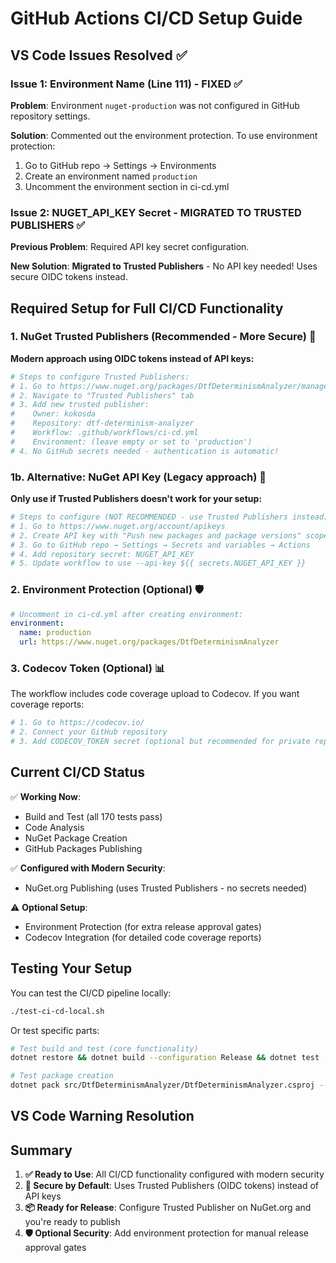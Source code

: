 # GitHub Actions CI/CD Setup Guide

## VS Code Issues Resolved ✅

### Issue 1: Environment Name (Line 111) - FIXED ✅
**Problem**: Environment `nuget-production` was not configured in GitHub repository settings.

**Solution**: Commented out the environment protection. To use environment protection:
1. Go to GitHub repo → Settings → Environments
2. Create an environment named `production`
3. Uncomment the environment section in ci-cd.yml

### Issue 2: NUGET_API_KEY Secret - MIGRATED TO TRUSTED PUBLISHERS ✅
**Previous Problem**: Required API key secret configuration.

**New Solution**: **Migrated to Trusted Publishers** - No API key needed! Uses secure OIDC tokens instead.

## Required Setup for Full CI/CD Functionality

### 1. NuGet Trusted Publishers (Recommended - More Secure) 🔐
**Modern approach using OIDC tokens instead of API keys:**
```bash
# Steps to configure Trusted Publishers:
# 1. Go to https://www.nuget.org/packages/DtfDeterminismAnalyzer/manage
# 2. Navigate to "Trusted Publishers" tab
# 3. Add new trusted publisher:
#    Owner: kokosda
#    Repository: dtf-determinism-analyzer
#    Workflow: .github/workflows/ci-cd.yml
#    Environment: (leave empty or set to 'production')
# 4. No GitHub secrets needed - authentication is automatic!
```

### 1b. Alternative: NuGet API Key (Legacy approach) 🔑
**Only use if Trusted Publishers doesn't work for your setup:**
```bash
# Steps to configure (NOT RECOMMENDED - use Trusted Publishers instead):
# 1. Go to https://www.nuget.org/account/apikeys
# 2. Create API key with "Push new packages and package versions" scope
# 3. Go to GitHub repo → Settings → Secrets and variables → Actions
# 4. Add repository secret: NUGET_API_KEY
# 5. Update workflow to use --api-key ${{ secrets.NUGET_API_KEY }}
```

### 2. Environment Protection (Optional) 🛡️
```yaml
# Uncomment in ci-cd.yml after creating environment:
environment:
  name: production
  url: https://www.nuget.org/packages/DtfDeterminismAnalyzer
```

### 3. Codecov Token (Optional) 📊
The workflow includes code coverage upload to Codecov. If you want coverage reports:
```bash
# 1. Go to https://codecov.io/
# 2. Connect your GitHub repository
# 3. Add CODECOV_TOKEN secret (optional but recommended for private repos)
```

## Current CI/CD Status

✅ **Working Now**:
- Build and Test (all 170 tests pass)
- Code Analysis 
- NuGet Package Creation
- GitHub Packages Publishing

✅ **Configured with Modern Security**:
- NuGet.org Publishing (uses Trusted Publishers - no secrets needed)

⚠️ **Optional Setup**:
- Environment Protection (for extra release approval gates)
- Codecov Integration (for detailed code coverage reports)

## Testing Your Setup

You can test the CI/CD pipeline locally:
```bash
./test-ci-cd-local.sh
```

Or test specific parts:
```bash
# Test build and test (core functionality)
dotnet restore && dotnet build --configuration Release && dotnet test

# Test package creation
dotnet pack src/DtfDeterminismAnalyzer/DtfDeterminismAnalyzer.csproj --configuration Release
```

## VS Code Warning Resolution

## Summary

1. **✅ Ready to Use**: All CI/CD functionality configured with modern security
2. **🔐 Secure by Default**: Uses Trusted Publishers (OIDC tokens) instead of API keys
3. **📦 Ready for Release**: Configure Trusted Publisher on NuGet.org and you're ready to publish
4. **🛡️ Optional Security**: Add environment protection for manual release approval gates